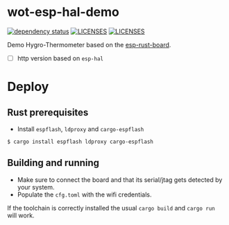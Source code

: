 # wot-esp-hal-demo

[![dependency status](https://deps.rs/repo/github/wot-rust/wot-esp-hal-demo/status.svg)](https://deps.rs/repo/github/wot-rust/wot-esp-hal-demo)
[![LICENSES][license badge apache]][license apache]
[![LICENSES][license badge mit]][license mit]

Demo Hygro-Thermometer based on the [esp-rust-board](https://github.com/esp-rs/esp-rust-board).

- [ ] http version based on `esp-hal`


# Deploy

## Rust prerequisites
- Install `espflash`, `ldproxy` and `cargo-espflash`
```
$ cargo install espflash ldproxy cargo-espflash
```

## Building and running
- Make sure to connect the board and that its serial/jtag gets detected by your system.
- Populate the `cfg.toml` with the wifi credentials.

If the toolchain is correctly installed the usual `cargo build` and `cargo run` will work.

<!-- Links -->
[license apache]: LICENSES/Apache-2.0.txt
[license mit]: LICENSES/MIT.txt

<!-- Badges -->
[license badge apache]: https://img.shields.io/badge/license-Apache_2.0-blue.svg
[license badge mit]: https://img.shields.io/badge/license-MIT-blue.svg
